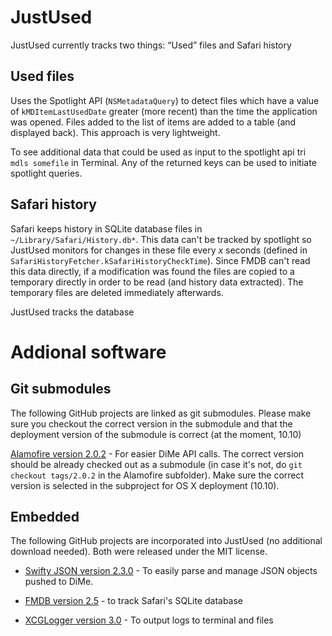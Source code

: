 # JustUsed

JustUsed currently tracks two things: “Used” files and Safari history

## Used files

Uses the Spotlight API (```NSMetadataQuery```) to detect files which have a value of ```kMDItemLastUsedDate``` greater (more recent) than the time the application was opened. Files added to the list of items are added to a table (and displayed back). This approach is very lightweight.

To see additional data that could be used as input to the spotlight api tri ```mdls somefile``` in Terminal. Any of the returned keys can be used to initiate spotlight queries.

## Safari history

Safari keeps history in SQLite database files in ```~/Library/Safari/History.db*```. This data can't be tracked by spotlight so JustUsed monitors for changes in these file every *x* seconds (defined in ```SafariHistoryFetcher.kSafariHistoryCheckTime```). Since FMDB can't read this data directly, if a modification was found the files are copied to a temporary directly in order to be read (and history data extracted). The temporary files are deleted immediately afterwards.

JustUsed tracks the database 

# Addional software

## Git submodules

The following GitHub projects are linked as git submodules. Please make sure you checkout the correct version in the submodule and that the deployment version of the submodule is correct (at the moment, 10.10)

[Alamofire version 2.0.2](https://github.com/Alamofire/Alamofire/releases/tag/2.0.2) - For easier DiMe API calls. The correct version should be already checked out as a submodule (in case it's not, do `git checkout tags/2.0.2` in the Alamofire subfolder). Make sure the correct version is selected in the subproject for OS X deployment (10.10).

## Embedded

The following GitHub projects are incorporated into JustUsed (no additional download needed). Both were released under the MIT license.

- [Swifty JSON version 2.3.0](https://github.com/SwiftyJSON/SwiftyJSON/releases/tag/2.3.0) - To easily parse and manage JSON objects pushed to DiMe.

- [FMDB version 2.5](https://github.com/ccgus/fmdb/releases/tag/v2.5) - to track Safari's SQLite database

- [XCGLogger version 3.0](https://github.com/DaveWoodCom/XCGLogger/releases/tag/Version_3.0) - To output logs to terminal and files
